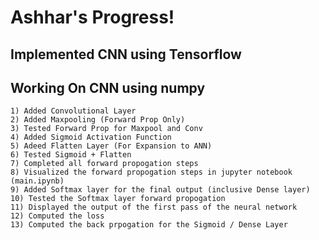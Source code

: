# Ashhar's Progress!

## Implemented CNN using Tensorflow

## Working On CNN using numpy

    1) Added Convolutional Layer
    2) Added Maxpooling (Forward Prop Only)
    3) Tested Forward Prop for Maxpool and Conv
    4) Added Sigmoid Activation Function
    5) Adeed Flatten Layer (For Expansion to ANN)
    6) Tested Sigmoid + Flatten
    7) Completed all forward propogation steps
    8) Visualized the forward propogation steps in jupyter notebook (main.ipynb)
    9) Added Softmax layer for the final output (inclusive Dense layer)
    10) Tested the Softmax layer forward propogation
    11) Displayed the output of the first pass of the neural network
    12) Computed the loss
    13) Computed the back prpogation for the Sigmoid / Dense Layer
